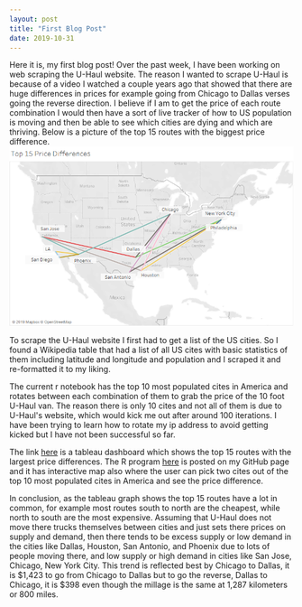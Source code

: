 ```yaml
---
layout: post
title: "First Blog Post"
date: 2019-10-31
---
```

Here it is, my first blog post!
Over the past week, I have been working on web scraping the U-Haul website. The reason I wanted to scrape U-Haul is because of a video I watched a couple years ago that showed that there are huge differences in prices for example going from Chicago to Dallas verses going the reverse direction. I believe if I am to get the price of each route combination I would then have a sort of live tracker of how to US population is moving and then be able to see which cities are dying and which are thriving. Below is a picture of the top 15 routes with the biggest price difference.
![image](https://github.com/EricKnop/EricKnop.github.io/blob/master/images/U-Haul%20map.png?raw=true)

To scrape the U-Haul website I first had to get a list of the US cities. So I found a Wikipedia table that had a list of all US cites with basic statistics of them including latitude and longitude and population and I scraped it and re-formatted it to my liking. 

The current r notebook has the top 10 most populated cites in America and rotates between each combination of them to grab the price of the 10 foot U-Haul van. The reason there is only 10 cites and not all of them is due to U-Haul's website, which would kick me out after around 100 iterations. I have been trying to learn how to rotate my ip address to avoid getting kicked but I have not been successful so far. 

The link <a href="https://public.tableau.com/views/webscrapinguhaulprices/Dashboard1?:display_count=y&:origin=viz_share_link">here</a>  is a tableau dashboard which shows the top 15 routes with the largest price differences. The R program <a href="https://github.com/EricKnop/U-Haul-Web-Scraping">here</a> is posted on my GitHub page and it has interactive map also where the user can pick two cites out of the top 10 most populated cites in America and see the price difference. 

In conclusion, as the tableau graph shows the top 15 routes have a lot in common, for example most routes south to north are the cheapest, while north to south are the most expensive. Assuming that U-Haul does not move there trucks themselves between cities and just sets there prices on supply and demand, then there tends to be excess supply or low demand in the cities like Dallas, Houston, San Antonio, and Phoenix due to lots of people moving there, and low supply or high demand in cities like San Jose, Chicago, New York City. This trend is reflected best by Chicago to Dallas, it is $1,423 to go from Chicago to Dallas but to go the reverse, Dallas to Chicago, it is $398 even though the millage is the same at 1,287 kilometers or 800 miles.
